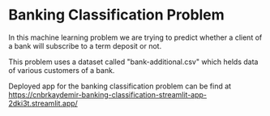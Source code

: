 # Banking Classification Problem
In this machine learning problem we are trying to predict whether a client of a bank will subscribe to a term deposit or not.

This problem uses a dataset called "bank-additional.csv" which helds data of various customers of a bank.

Deployed app for the banking classification problem can be find at https://cnbrkaydemir-banking-classification-streamlit-app-2dki3t.streamlit.app/ 
